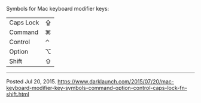 Symbols for Mac keyboard modifier keys:

<table>
    <tr>
        <td>Caps Lock</td>
        <td>⇪</td>
    </tr>
    <tr>
        <td>Command</td>
        <td>⌘</td>
    </tr>
    <tr>
        <td>Control</td>
        <td>⌃</td>
    </tr>
    <tr>
        <td>Option</td>
        <td>⌥</td>
    </tr>
    <tr>
        <td>Shift</td>
        <td>⇧</td>
    </tr>
</table>

---


Posted Jul 20, 2015.
https://www.darklaunch.com/2015/07/20/mac-keyboard-modifier-key-symbols-command-option-control-caps-lock-fn-shift.html
